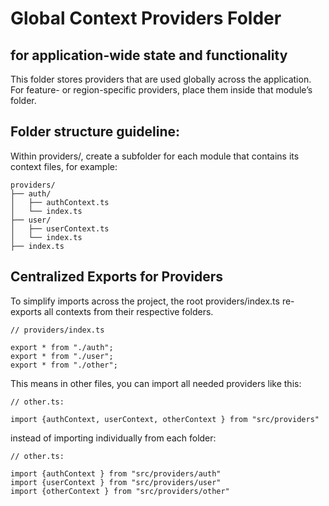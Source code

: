 # Global Context Providers Folder
## for application-wide state and functionality

This folder stores providers that are used globally across the application.
For feature- or region-specific providers, place them inside that module’s folder.

## Folder structure guideline:
Within providers/, create a subfolder for each module that contains its context files, for example:
```
providers/
├── auth/
│   ├── authContext.ts
│   └── index.ts
├── user/
│   ├── userContext.ts
│   └── index.ts
├── index.ts
```

## Centralized Exports for Providers
To simplify imports across the project, the root providers/index.ts re-exports all contexts from their respective folders.

```
// providers/index.ts

export * from "./auth";
export * from "./user";
export * from "./other";
```



This means in other files, you can import all needed providers like this:

```
// other.ts:

import {authContext, userContext, otherContext } from "src/providers"
```

instead of importing individually from each folder:

```
// other.ts:

import {authContext } from "src/providers/auth"
import {userContext } from "src/providers/user"
import {otherContext } from "src/providers/other"
```